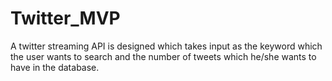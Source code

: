 # Twitter_MVP

A twitter streaming API is designed which takes input as the keyword which the user wants to search and the number of tweets which he/she wants to have in the database.
